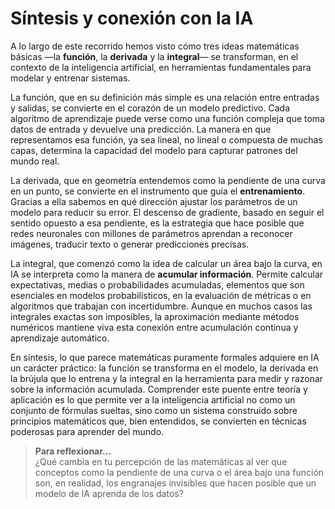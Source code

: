 # Síntesis y conexión con la IA

A lo largo de este recorrido hemos visto cómo tres ideas matemáticas básicas —la **función**, la **derivada** y la **integral**— se transforman, en el contexto de la inteligencia artificial, en herramientas fundamentales para modelar y entrenar sistemas.

La función, que en su definición más simple es una relación entre entradas y salidas, se convierte en el corazón de un modelo predictivo. Cada algoritmo de aprendizaje puede verse como una función compleja que toma datos de entrada y devuelve una predicción. La manera en que representamos esa función, ya sea lineal, no lineal o compuesta de muchas capas, determina la capacidad del modelo para capturar patrones del mundo real.

La derivada, que en geometría entendemos como la pendiente de una curva en un punto, se convierte en el instrumento que guía el **entrenamiento**. Gracias a ella sabemos en qué dirección ajustar los parámetros de un modelo para reducir su error. El descenso de gradiente, basado en seguir el sentido opuesto a esa pendiente, es la estrategia que hace posible que redes neuronales con millones de parámetros aprendan a reconocer imágenes, traducir texto o generar predicciones precisas.

La integral, que comenzó como la idea de calcular un área bajo la curva, en IA se interpreta como la manera de **acumular información**. Permite calcular expectativas, medias o probabilidades acumuladas, elementos que son esenciales en modelos probabilísticos, en la evaluación de métricas o en algoritmos que trabajan con incertidumbre. Aunque en muchos casos las integrales exactas son imposibles, la aproximación mediante métodos numéricos mantiene viva esta conexión entre acumulación continua y aprendizaje automático.

En síntesis, lo que parece matemáticas puramente formales adquiere en IA un carácter práctico: la función se transforma en el modelo, la derivada en la brújula que lo entrena y la integral en la herramienta para medir y razonar sobre la información acumulada. Comprender este puente entre teoría y aplicación es lo que permite ver a la inteligencia artificial no como un conjunto de fórmulas sueltas, sino como un sistema construido sobre principios matemáticos que, bien entendidos, se convierten en técnicas poderosas para aprender del mundo.

> **Para reflexionar...**\
> ¿Qué cambia en tu percepción de las matemáticas al ver que conceptos como la pendiente de una curva o el área bajo una función son, en realidad, los engranajes invisibles que hacen posible que un modelo de IA aprenda de los datos?
